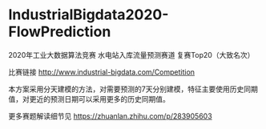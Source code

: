 # IndustrialBigdata2020-FlowPrediction

2020年工业大数据算法竞赛 水电站入库流量预测赛道 复赛Top20（大致名次）

比赛链接 http://www.industrial-bigdata.com/Competition

本方案采用分天建模的方法，对需要预测的7天分别建模，特征主要使用历史同期值，对更近的预测日期可以采用更多的历史同期值。

更多赛题解读细节见 https://zhuanlan.zhihu.com/p/283905603
